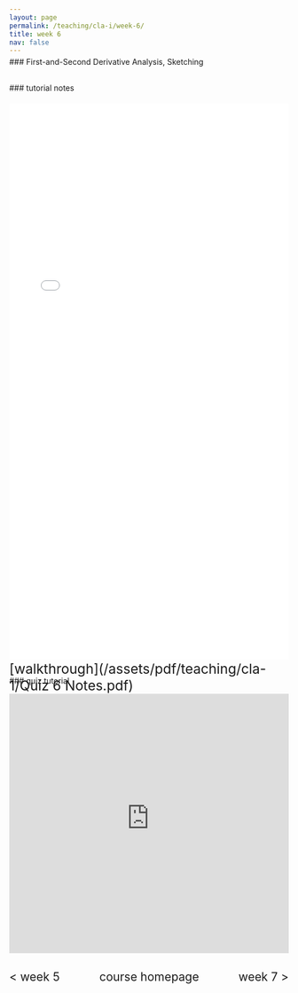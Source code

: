 ```yaml
---
layout: page
permalink: /teaching/cla-i/week-6/
title: week 6
nav: false
---
```

<div style="margin-top: -10px;"></div>
### First-and-Second Derivative Analysis, Sketching

<div style="margin-top: 30px;"></div>
### tutorial notes
<div style="margin-top: 20px;"></div>

<center>
<iframe src="/assets/pdf/teaching/cla-1/Tutorial 6 - CLA (I).pdf/" width="100%" height="1000" style="border: none;">
  <p>Your browser does not support iframes.</p>
</iframe>
</center>

<div style="margin-top: 30px;"></div>
### quiz tutorial
<div style="margin-top: -45px;"></div>
<span style="float:right; font-size: 1.75em;">  [walkthrough](/assets/pdf/teaching/cla-1/Quiz 6 Notes.pdf)</span>
<br> 
<div style="margin-top: 30px;"></div>

<iframe 
    class="rounded z-depth-1" 
    zoomable="true" 
    style="width: 100%; height: 350pt;" 
    src="https://www.youtube-nocookie.com/embed/videoseries?si=mFeE9VHNMmCNq74Y&amp;list=PL5nC3GggzQpOZtTGCaXKYnzsf13sQAvqH" 
    title="YouTube video player" 
    frameborder="0" 
    allow="accelerometer; autoplay; clipboard-write; encrypted-media; gyroscope; picture-in-picture; web-share" 
    referrerpolicy="strict-origin-when-cross-origin" 
    allowfullscreen>
</iframe>

<div style="margin-top: 30px;"></div>
<div style="display: flex; justify-content: space-between; align-items: center;">
  <a href="/teaching/cla-i/week-5/" style="font-size: 1.5em; text-decoration: none;"> < week 5</a>
  <a href="/teaching/cla-i/" style="font-size: 1.5em; text-decoration: none; text-align: center;"> course homepage </a>
  <a href="/teaching/cla-i/week-7/" style="font-size: 1.5em; text-decoration: none; text-align: right;"> week 7 > </a>
</div>

